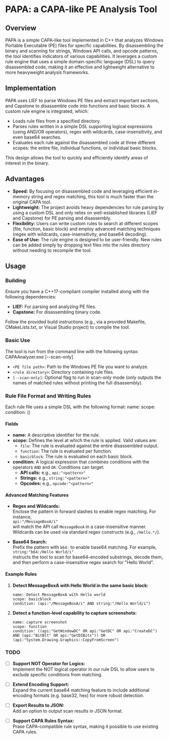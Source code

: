 # PAPA: a CAPA-like PE Analysis Tool

## Overview

PAPA is a simple CAPA-like tool implemented in C++ that analyzes Windows Portable Executable (PE) files for specific capabilities. By disassembling the binary and scanning for strings, Windows API calls, and opcode patterns, the tool identifies indicators of various capabilities. It leverages a custom rule engine that uses a simple domain-specific language (DSL) to query disassembled code, making it an effective and lightweight alternative to more heavyweight analysis frameworks.

## Implementation

PAPA uses LIEF to parse Windows PE files and extract important sections, and Capstone to disassemble code into functions and basic blocks. A custom rule engine is integrated, which:
- Loads rule files from a specified directory.
- Parses rules written in a simple DSL supporting logical expressions (using AND/OR operators), regex with wildcards, case-insensitivity, and even base64 searches.
- Evaluates each rule against the disassembled code at three different scopes: the entire file, individual functions, or individual basic blocks.

This design allows the tool to quickly and efficiently identify areas of interest in the binary.

## Advantages

- **Speed:** By focusing on disassembled code and leveraging efficient in-memory string and regex matching, this tool is much faster than the original CAPA tool.
- **Lightweight:** The project avoids heavy dependencies for rule parsing by using a custom DSL and only relies on well-established libraries (LIEF and Capstone) for PE parsing and disassembly.
- **Flexibility:** Users can write custom rules to search at different scopes (file, function, basic block) and employ advanced matching techniques (regex with wildcards, case-insensitivity, and base64 decoding).
- **Ease of Use:** The rule engine is designed to be user-friendly. New rules can be added simply by dropping text files into the rules directory without needing to recompile the tool.

## Usage

### Building

Ensure you have a C++17-compliant compiler installed along with the following dependencies:
- **LIEF:** For parsing and analyzing PE files.
- **Capstone:** For disassembling binary code.

Follow the provided build instructions (e.g., via a provided Makefile, CMakeLists.txt, or Visual Studio project) to compile the tool.

### Basic Use

The tool is run from the command line with the following syntax:
CAPAAnalyzer.exe <PE file path> <rule directory> [--scan-only]

- `<PE file path>`: Path to the Windows PE file you want to analyze.
- `<rule directory>`: Directory containing rule files.
- `[--scan-only]`: Optional flag to run in scan-only mode (only outputs the names of matched rules without printing the full disassembly).

### Rule File Format and Writing Rules

Each rule file uses a simple DSL with the following format:
name: <Rule Name> scope: <Scope> condition: (<Condition Expression>)


#### Fields

- **name:** A descriptive identifier for the rule.
- **scope:** Defines the level at which the rule is applied. Valid values are:
  - `file`: The rule is evaluated against the entire disassembled output.
  - `function`: The rule is evaluated per function.
  - `basicblock`: The rule is evaluated on each basic block.
- **condition:** A logical expression that combines conditions with the operators `AND` and `OR`. Conditions can target:
  - **API calls:** e.g., `api:"<pattern>"`  
  - **Strings:** e.g., `string:"<pattern>"`  
  - **Opcodes:** e.g., `opcode:"<pattern>"`  

#### Advanced Matching Features

- **Regex and Wildcards:**  
  Enclose the pattern in forward slashes to enable regex matching. For instance,  
  `api:"/MessageBoxA/i"`  
  will match the API call `MessageBoxA` in a case-insensitive manner. Wildcards can be used via standard regex constructs (e.g., `/Hello.*/`).

- **Base64 Search:**  
  Prefix the pattern with `b64:` to enable base64 matching. For example,  
  `string:"b64:/Hello World/i"`  
  instructs the tool to scan for base64-encoded substrings, decode them, and then perform a case-insensitive regex search for "Hello World".

#### Example Rules

1. **Detect MessageBoxA with Hello World in the same basic block:**

    ```
    name: Detect MessageBoxA with Hello world
    scope: basicblock
    condition: (api:"/MessageBoxA/i" AND string:"/Hello World/i")
    ```

2. **Detect a function-level capability to capture screenshots:**

    ```
    name: capture screenshot
    scope: function
    condition: ((api:"GetWindowDC" OR api:"GetDC" OR api:"CreateDC") AND (api:"BitBlt" OR api:"GetDIBits")) OR (api:"System.Drawing.Graphics::CopyFromScreen")

    ```


### TODO

- [ ] **Support NOT Operator for Logics:**  
  Implement the NOT logical operator in our rule DSL to allow users to exclude specific conditions from matching.

- [ ] **Extend Encoding Support:**  
  Expand the current base64 matching feature to include additional encoding formats (e.g. base32, hex) for more robust detection.

- [ ] **Export Results to JSON:**  
  Add an option to output scan results in JSON format.

- [ ] **Support CAPA Rules Syntax:**  
  Prase CAPA-compatible rule syntax, making it possible to use existing CAPA rules.
